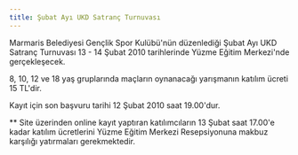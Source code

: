 ```yaml
---
title: Şubat Ayı UKD Satranç Turnuvası
---
```

Marmaris Belediyesi Gençlik Spor Kulübü'nün düzenlediği Şubat Ayı UKD Satranç Turnuvası 13 - 14 Şubat 2010 tarihlerinde Yüzme Eğitim Merkezi'nde gerçekleşecek.

8, 10, 12 ve 18 yaş gruplarında maçların oynanacağı yarışmanın katılım ücreti 15 TL'dir.

Kayıt için son başvuru tarihi 12 Şubat 2010 saat 19.00'dur.

** Site üzerinden online kayıt yaptıran katılımcıların 13 Şubat saat 17.00'e kadar katılım ücretlerini Yüzme Eğitim Merkezi Resepsiyonuna makbuz karşılığı yatırmaları gerekmektedir.
